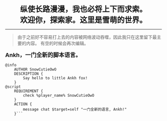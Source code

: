<center><b><font size=5>纵使长路漫漫，我也必将上下而求索。</font></b></center>  
<center><b><font size=5>欢迎你，探索家。这里是雪萌的世界。</font></b></center><hr>


> 由于之前好不容易打上去的内容被网络波动吞噬，因此我只在这里留下最主要的内容。
> 有空的时候会再次编辑。

<font size=4><b>Ankh，一门全新的脚本语言。</b></font>
```Ankh
@info
    AUTHOR SnowCutieOwO
    DESCRIPTION {
        Say hello to little Ankh fox!
    }
@script
    REQUIREMENT {
        check %player_name% SnowCutieOwO
    }
    ACTION {
        message chat $target=self "一门全新的语言, Ankh!"
    }```
